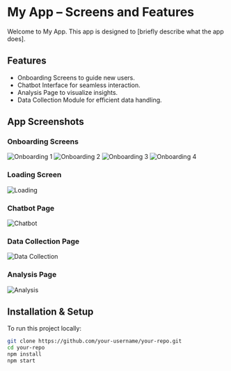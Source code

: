 # My App – Screens and Features

Welcome to My App. This app is designed to [briefly describe what the app does].

## Features
- Onboarding Screens to guide new users.
- Chatbot Interface for seamless interaction.
- Analysis Page to visualize insights.
- Data Collection Module for efficient data handling.

## App Screenshots

### Onboarding Screens
![Onboarding 1](https://raw.githubusercontent.com/your-username/your-repo/main/Onboarding%201.png)
![Onboarding 2](https://raw.githubusercontent.com/your-username/your-repo/main/Onboarding%202.png)
![Onboarding 3](https://raw.githubusercontent.com/your-username/your-repo/main/Onboarding%203.png)
![Onboarding 4](https://raw.githubusercontent.com/your-username/your-repo/main/Onboarding%204.png)

### Loading Screen
![Loading](https://raw.githubusercontent.com/your-username/your-repo/main/Load@2x.png)

### Chatbot Page
![Chatbot](https://raw.githubusercontent.com/your-username/your-repo/main/chatting%20bot%20page.png)

### Data Collection Page
![Data Collection](https://raw.githubusercontent.com/your-username/your-repo/main/data%20collection.png)

### Analysis Page
![Analysis](https://raw.githubusercontent.com/your-username/your-repo/main/analysis%20page.png)

## Installation & Setup
To run this project locally:
```bash
git clone https://github.com/your-username/your-repo.git
cd your-repo
npm install
npm start

